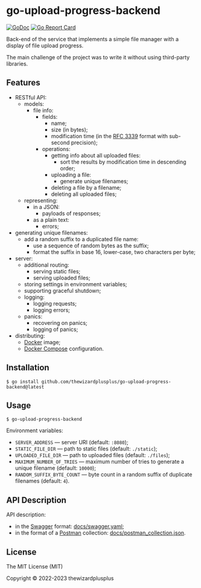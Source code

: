 # go-upload-progress-backend

[![GoDoc](https://godoc.org/github.com/thewizardplusplus/go-upload-progress-backend?status.svg)](https://godoc.org/github.com/thewizardplusplus/go-upload-progress-backend)
[![Go Report Card](https://goreportcard.com/badge/github.com/thewizardplusplus/go-upload-progress-backend)](https://goreportcard.com/report/github.com/thewizardplusplus/go-upload-progress-backend)

Back-end of the service that implements a simple file manager with a display of file upload progress.

The main challenge of the project was to write it without using third-party libraries.

## Features

- RESTful API:
  - models:
    - file info:
      - fields:
        - name;
        - size (in bytes);
        - modification time (in the [RFC 3339](https://www.rfc-editor.org/rfc/rfc3339.html) format with sub-second precision);
      - operations:
        - getting info about all uploaded files:
          - sort the results by modification time in descending order;
        - uploading a file:
          - generate unique filenames;
        - deleting a file by a filename;
        - deleting all uploaded files;
  - representing:
    - in a JSON:
      - payloads of responses;
    - as a plain text:
      - errors;
- generating unique filenames:
  - add a random suffix to a duplicated file name:
    - use a sequence of random bytes as the suffix;
    - format the suffix in base 16, lower-case, two characters per byte;
- server:
  - additional routing:
    - serving static files;
    - serving uploaded files;
  - storing settings in environment variables;
  - supporting graceful shutdown;
  - logging:
    - logging requests;
    - logging errors;
  - panics:
    - recovering on panics;
    - logging of panics;
- distributing:
  - [Docker](https://www.docker.com/) image;
  - [Docker Compose](https://docs.docker.com/compose/) configuration.

## Installation

```
$ go install github.com/thewizardplusplus/go-upload-progress-backend@latest
```

## Usage

```
$ go-upload-progress-backend
```

Environment variables:

- `SERVER_ADDRESS` &mdash; server URI (default: `:8080`);
- `STATIC_FILE_DIR` &mdash; path to static files (default: `./static`);
- `UPLOADED_FILE_DIR` &mdash; path to uploaded files (default: `./files`);
- `MAXIMUM_NUMBER_OF_TRIES` &mdash; maximum number of tries to generate a unique filename (default: `10000`);
- `RANDOM_SUFFIX_BYTE_COUNT` &mdash; byte count in a random suffix of duplicate filenames (default: `4`).

## API Description

API description:

- in the [Swagger](http://swagger.io/) format: [docs/swagger.yaml](docs/swagger.yaml);
- in the format of a [Postman](https://www.postman.com/) collection: [docs/postman_collection.json](docs/postman_collection.json).

## License

The MIT License (MIT)

Copyright &copy; 2022-2023 thewizardplusplus
